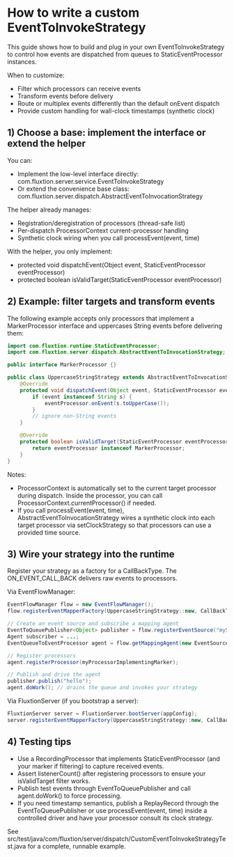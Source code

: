 # How to write a custom EventToInvokeStrategy

This guide shows how to build and plug in your own EventToInvokeStrategy to control how events are dispatched from queues to StaticEventProcessor instances.

When to customize:
- Filter which processors can receive events
- Transform events before delivery
- Route or multiplex events differently than the default onEvent dispatch
- Provide custom handling for wall-clock timestamps (synthetic clock)

## 1) Choose a base: implement the interface or extend the helper

You can:
- Implement the low-level interface directly: com.fluxtion.server.service.EventToInvokeStrategy
- Or extend the convenience base class: com.fluxtion.server.dispatch.AbstractEventToInvocationStrategy

The helper already manages:
- Registration/deregistration of processors (thread-safe list)
- Per-dispatch ProcessorContext current-processor handling
- Synthetic clock wiring when you call processEvent(event, time)

With the helper, you only implement:
- protected void dispatchEvent(Object event, StaticEventProcessor eventProcessor)
- protected boolean isValidTarget(StaticEventProcessor eventProcessor)

## 2) Example: filter targets and transform events

The following example accepts only processors that implement a MarkerProcessor interface and uppercases String events before delivering them:

```java
import com.fluxtion.runtime.StaticEventProcessor;
import com.fluxtion.server.dispatch.AbstractEventToInvocationStrategy;

public interface MarkerProcessor {}

public class UppercaseStringStrategy extends AbstractEventToInvocationStrategy {
    @Override
    protected void dispatchEvent(Object event, StaticEventProcessor eventProcessor) {
        if (event instanceof String s) {
            eventProcessor.onEvent(s.toUpperCase());
        }
        // ignore non-String events
    }

    @Override
    protected boolean isValidTarget(StaticEventProcessor eventProcessor) {
        return eventProcessor instanceof MarkerProcessor;
    }
}
```

Notes:
- ProcessorContext is automatically set to the current target processor during dispatch. Inside the processor, you can call ProcessorContext.currentProcessor() if needed.
- If you call processEvent(event, time), AbstractEventToInvocationStrategy wires a synthetic clock into each target processor via setClockStrategy so that processors can use a provided time source.

## 3) Wire your strategy into the runtime

Register your strategy as a factory for a CallBackType. The ON_EVENT_CALL_BACK delivers raw events to processors.

Via EventFlowManager:
```java
EventFlowManager flow = new EventFlowManager();
flow.registerEventMapperFactory(UppercaseStringStrategy::new, CallBackType.ON_EVENT_CALL_BACK);

// Create an event source and subscribe a mapping agent
EventToQueuePublisher<Object> publisher = flow.registerEventSource("mySource", eventSource);
Agent subscriber = ...;
EventQueueToEventProcessor agent = flow.getMappingAgent(new EventSourceKey<>("mySource"), CallBackType.ON_EVENT_CALL_BACK, subscriber);

// Register processors
agent.registerProcessor(myProcessorImplementingMarker);

// Publish and drive the agent
publisher.publish("hello");
agent.doWork(); // drains the queue and invokes your strategy
```

Via FluxtionServer (if you bootstrap a server):
```java
FluxtionServer server = FluxtionServer.bootServer(appConfig);
server.registerEventMapperFactory(UppercaseStringStrategy::new, CallBackType.ON_EVENT_CALL_BACK);
```

## 4) Testing tips

- Use a RecordingProcessor that implements StaticEventProcessor (and your marker if filtering) to capture received events.
- Assert listenerCount() after registering processors to ensure your isValidTarget filter works.
- Publish test events through EventToQueuePublisher and call agent.doWork() to force processing.
- If you need timestamp semantics, publish a ReplayRecord through the EventToQueuePublisher or use processEvent(event, time) inside a controlled driver and have your processor consult its clock strategy.

See src/test/java/com/fluxtion/server/dispatch/CustomEventToInvokeStrategyTest.java for a complete, runnable example.
